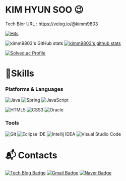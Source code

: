 # KIM HYUN SOO 😉

Tech Blor URL : https://velog.io/@kimm9803

[![Hits](https://hits.seeyoufarm.com/api/count/incr/badge.svg?url=https%3A%2F%2Fgithub.com%2Fkimm9803%2F&count_bg=%2379C83D&title_bg=%23D1AE25&icon=&icon_color=%23E7E7E7&title=hits&edge_flat=false)](https://hits.seeyoufarm.com)

![kimm9803's GitHub stats](https://github-readme-stats.vercel.app/api?username=kimm9803&show_icons=true&theme=cobalt)
[![kimm9803's github stats](https://github-readme-stats.vercel.app/api/top-langs/?username=kimm9803&show_icons=true&hide_border=true&layout=compact&theme=cobalt)](https://github.com/kimm9803)

[![Solved.ac Profile](http://mazassumnida.wtf/api/v2/generate_badge?boj=kjhh7881)](https://solved.ac/kjhh7881/)
<!--[![trophy](https://github-profile-trophy.vercel.app/?username=kimm9803&row=1)](https://github.com/ryo-ma/github-profile-trophy)-->
# 💪Skills
### Platforms & Languages
![Java](https://img.shields.io/badge/Java-007396.svg?&style=for-the-badge&logo=Java&logoColor=white)
![Spring](https://img.shields.io/badge/Spring-6DB33F.svg?&style=for-the-badge&logo=Spring&logoColor=white)
![JavaScript](https://img.shields.io/badge/JavaScript-F7DF1E.svg?&style=for-the-badge&logo=JavaScript&logoColor=white)

![HTML5](https://img.shields.io/badge/HTML5-E34F26.svg?&style=for-the-badge&logo=HTML5&logoColor=white)
![CSS3](https://img.shields.io/badge/CSS3-1572B6.svg?&style=for-the-badge&logo=CSS3&logoColor=white)
![Oracle](https://img.shields.io/badge/Oracle-F80000.svg?&style=for-the-badge&logo=Oracle&logoColor=white)

### Tools
![Git](https://img.shields.io/badge/Git-F05032.svg?&style=for-the-badge&logo=Git&logoColor=white)
![Eclipse IDE](https://img.shields.io/badge/Eclipse%20IDE-2C2255.svg?&style=for-the-badge&logo=Eclipse%20IDE&logoColor=white)
![Intellij IDEA](https://img.shields.io/badge/Intellij%20IDEA-000000.svg?&style=for-the-badge&logo=intellijidea&logoColor=white)
![Visual Studio Code](https://img.shields.io/badge/Visual%20Studio%20Code-007ACC.svg?&style=for-the-badge&logo=Visual%20Studio%20Code&logoColor=white)

 
# :mailbox_with_mail: Contacts
[![Tech Blog Badge](http://img.shields.io/badge/-Tech%20blog-black?style=flat-square&logo=github&link=https://github.com/kimm9803/)](https://github.com/kimm9803/)
[![Gmail Badge](https://img.shields.io/badge/Gmail-d14836?style=flat-square&logo=Gmail&logoColor=white&link=mailto:kimm9803@gmail.com)](mailto:kimm9803@gmail.com)
[![Naver Badge](https://img.shields.io/badge/Naver-03C75A?style=flat-square&logo=Naver&logoColor=white&link=mailto:kjhh7881@naver.com)](mailto:kjhh7881@naver.com)

